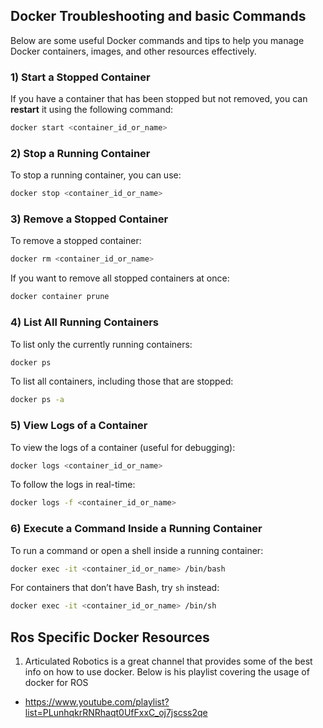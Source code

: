 



## Docker Troubleshooting and basic Commands 

Below are some useful Docker commands and tips to help you manage Docker containers, images, and other resources effectively.

### 1) Start a Stopped Container



If you have a container that has been stopped but not removed, you can **restart** it using the following command:


```bash
docker start <container_id_or_name>
```

### 2) Stop a Running Container
To stop a running container, you can use:

```bash
docker stop <container_id_or_name>
```

### 3) Remove a Stopped Container
To remove a stopped container:

```bash
docker rm <container_id_or_name>
```

If you want to remove all stopped containers at once:

```bash
docker container prune
```

### 4) List All Running Containers
To list only the currently running containers:

```bash
docker ps
```

To list all containers, including those that are stopped:

```bash
docker ps -a
```

### 5) View Logs of a Container
To view the logs of a container (useful for debugging):

```bash
docker logs <container_id_or_name>
```

To follow the logs in real-time:

```bash
docker logs -f <container_id_or_name>
```

### 6) Execute a Command Inside a Running Container
To run a command or open a shell inside a running container:

```bash
docker exec -it <container_id_or_name> /bin/bash
```

For containers that don’t have Bash, try `sh` instead:

```bash
docker exec -it <container_id_or_name> /bin/sh
```

## Ros Specific Docker Resources

1) Articulated Robotics is a great channel that provides some of the best info on how to use docker. Below is his playlist covering the usage of docker for ROS

- https://www.youtube.com/playlist?list=PLunhqkrRNRhaqt0UfFxxC_oj7jscss2qe

